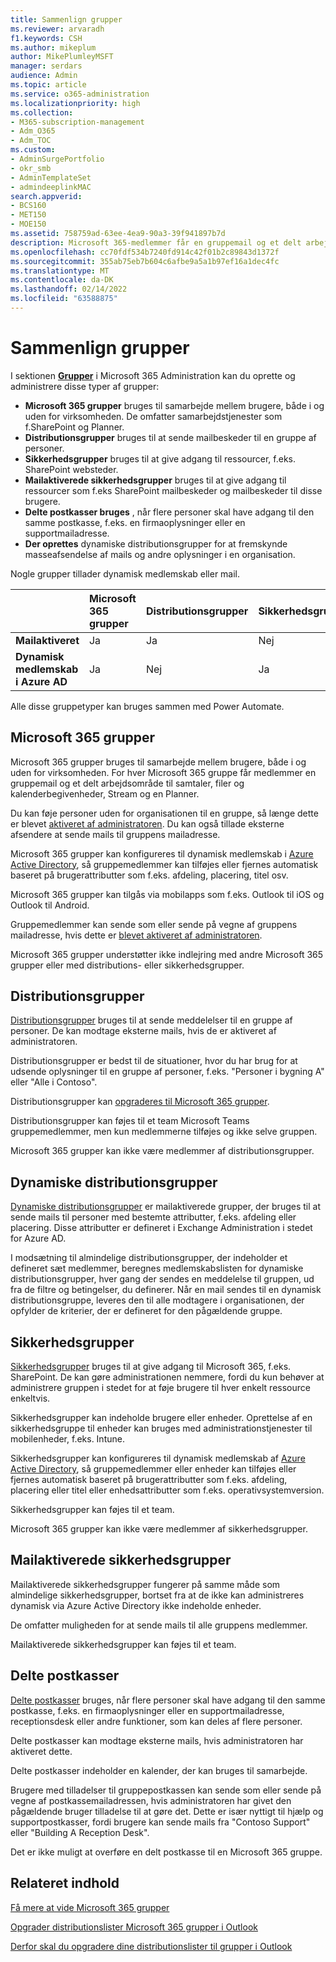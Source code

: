```yaml
---
title: Sammenlign grupper
ms.reviewer: arvaradh
f1.keywords: CSH
ms.author: mikeplum
author: MikePlumleyMSFT
manager: serdars
audience: Admin
ms.topic: article
ms.service: o365-administration
ms.localizationpriority: high
ms.collection:
- M365-subscription-management
- Adm_O365
- Adm_TOC
ms.custom:
- AdminSurgePortfolio
- okr_smb
- AdminTemplateSet
- admindeeplinkMAC
search.appverid:
- BCS160
- MET150
- MOE150
ms.assetid: 758759ad-63ee-4ea9-90a3-39f941897b7d
description: Microsoft 365-medlemmer får en gruppemail og et delt arbejdsområde til samtaler, filer og kalenderbegivenheder, Stream og en Planner.
ms.openlocfilehash: cc70fdf534b7240fd914c42f01b2c89843d1372f
ms.sourcegitcommit: 355ab75eb7b604c6afbe9a5a1b97ef16a1dec4fc
ms.translationtype: MT
ms.contentlocale: da-DK
ms.lasthandoff: 02/14/2022
ms.locfileid: "63588875"
---
```

# <a name="compare-groups"></a>Sammenlign grupper

I sektionen <a href="https://go.microsoft.com/fwlink/p/?linkid=2052855" target="_blank">**Grupper**</a> i Microsoft 365 Administration kan du oprette og administrere disse typer af grupper: 

- **Microsoft 365 grupper** bruges til samarbejde mellem brugere, både i og uden for virksomheden. De omfatter samarbejdstjenester som f.SharePoint og Planner.
- **Distributionsgrupper** bruges til at sende mailbeskeder til en gruppe af personer.
- **Sikkerhedsgrupper** bruges til at give adgang til ressourcer, f.eks. SharePoint websteder.
- **Mailaktiverede sikkerhedsgrupper** bruges til at give adgang til ressourcer som f.eks SharePoint mailbeskeder og mailbeskeder til disse brugere.
- **Delte postkasser bruges** , når flere personer skal have adgang til den samme postkasse, f.eks. en firmaoplysninger eller en supportmailadresse.
- **Der oprettes** dynamiske distributionsgrupper for at fremskynde masseafsendelse af mails og andre oplysninger i en organisation.

Nogle grupper tillader dynamisk medlemskab eller mail.

||Microsoft 365 grupper|Distributionsgrupper|Sikkerhedsgrupper|Mailaktiverede sikkerhedsgrupper|Delte postkasser|Dynamiske distributionsgrupper|
|:----|:----|:----|:----|:----|:----|:----|
|**Mailaktiveret**|Ja|Ja|Nej|Ja|Ja|Ja|
|**Dynamisk medlemskab i Azure AD**|Ja|Nej|Ja|Nej|Nej|Nej|

Alle disse gruppetyper kan bruges sammen med Power Automate.

## <a name="microsoft-365-groups"></a>Microsoft 365 grupper

Microsoft 365 grupper bruges til samarbejde mellem brugere, både i og uden for virksomheden. For hver Microsoft 365 gruppe får medlemmer en gruppemail og et delt arbejdsområde til samtaler, filer og kalenderbegivenheder, Stream og en Planner.

Du kan føje personer uden for organisationen til en gruppe, så længe dette er blevet [aktiveret af administratoren](manage-guest-access-in-groups.md). Du kan også tillade eksterne afsendere at sende mails til gruppens mailadresse.

Microsoft 365 grupper kan konfigureres til dynamisk medlemskab i [Azure Active Directory](/azure/active-directory/users-groups-roles/groups-change-type), så gruppemedlemmer kan tilføjes eller fjernes automatisk baseret på brugerattributter som f.eks. afdeling, placering, titel osv.

Microsoft 365 grupper kan tilgås via mobilapps som f.eks. Outlook til iOS og Outlook til Android.

Gruppemedlemmer kan sende som eller sende på vegne af gruppens mailadresse, hvis dette er [blevet aktiveret af administratoren](../../solutions/allow-members-to-send-as-or-send-on-behalf-of-group.md).

Microsoft 365 grupper understøtter ikke indlejring med andre Microsoft 365 grupper eller med distributions- eller sikkerhedsgrupper.

## <a name="distribution-groups"></a>Distributionsgrupper

[Distributionsgrupper](/exchange/recipients-in-exchange-online/manage-distribution-groups/manage-distribution-groups) bruges til at sende meddelelser til en gruppe af personer. De kan modtage eksterne mails, hvis de er aktiveret af administratoren.

Distributionsgrupper er bedst til de situationer, hvor du har brug for at udsende oplysninger til en gruppe af personer, f.eks. "Personer i bygning A" eller "Alle i Contoso".

Distributionsgrupper kan [opgraderes til Microsoft 365 grupper](../manage/upgrade-distribution-lists.md).

Distributionsgrupper kan føjes til et team Microsoft Teams gruppemedlemmer, men kun medlemmerne tilføjes og ikke selve gruppen.

Microsoft 365 grupper kan ikke være medlemmer af distributionsgrupper.

## <a name="dynamic-distribution-groups"></a>Dynamiske distributionsgrupper 

[Dynamiske distributionsgrupper](/exchange/recipients-in-exchange-online/manage-dynamic-distribution-groups/manage-dynamic-distribution-groups) er mailaktiverede grupper, der bruges til at sende mails til personer med bestemte attributter, f.eks. afdeling eller placering. Disse attributter er defineret i Exchange Administration i stedet for Azure AD.

I modsætning til almindelige distributionsgrupper, der indeholder et defineret sæt medlemmer, beregnes medlemskabslisten for dynamiske distributionsgrupper, hver gang der sendes en meddelelse til gruppen, ud fra de filtre og betingelser, du definerer. Når en mail sendes til en dynamisk distributionsgruppe, leveres den til alle modtagere i organisationen, der opfylder de kriterier, der er defineret for den pågældende gruppe.

## <a name="security-groups"></a>Sikkerhedsgrupper

[Sikkerhedsgrupper](../email/create-edit-or-delete-a-security-group.md) bruges til at give adgang til Microsoft 365, f.eks. SharePoint. De kan gøre administrationen nemmere, fordi du kun behøver at administrere gruppen i stedet for at føje brugere til hver enkelt ressource enkeltvis.

Sikkerhedsgrupper kan indeholde brugere eller enheder. Oprettelse af en sikkerhedsgruppe til enheder kan bruges med administrationstjenester til mobilenheder, f.eks. Intune.

Sikkerhedsgrupper kan konfigureres til dynamisk medlemskab af [Azure Active Directory](/azure/active-directory/users-groups-roles/groups-change-type), så gruppemedlemmer eller enheder kan tilføjes eller fjernes automatisk baseret på brugerattributter som f.eks. afdeling, placering eller titel eller enhedsattributter som f.eks. operativsystemversion.

Sikkerhedsgrupper kan føjes til et team.

Microsoft 365 grupper kan ikke være medlemmer af sikkerhedsgrupper.

## <a name="mail-enabled-security-groups"></a>Mailaktiverede sikkerhedsgrupper

Mailaktiverede sikkerhedsgrupper fungerer på samme måde som almindelige sikkerhedsgrupper, bortset fra at de ikke kan administreres dynamisk via Azure Active Directory ikke indeholde enheder.

De omfatter muligheden for at sende mails til alle gruppens medlemmer.

Mailaktiverede sikkerhedsgrupper kan føjes til et team.

## <a name="shared-mailboxes"></a>Delte postkasser

[Delte postkasser](../email/create-a-shared-mailbox.md) bruges, når flere personer skal have adgang til den samme postkasse, f.eks. en firmaoplysninger eller en supportmailadresse, receptionsdesk eller andre funktioner, som kan deles af flere personer.

Delte postkasser kan modtage eksterne mails, hvis administratoren har aktiveret dette.

Delte postkasser indeholder en kalender, der kan bruges til samarbejde.

Brugere med tilladelser til gruppepostkassen kan sende som eller sende på vegne af postkassemailadressen, hvis administratoren har givet den pågældende bruger tilladelse til at gøre det. Dette er især nyttigt til hjælp og supportpostkasser, fordi brugere kan sende mails fra "Contoso Support" eller "Building A Reception Desk".

Det er ikke muligt at overføre en delt postkasse til en Microsoft 365 gruppe.

## <a name="related-content"></a>Relateret indhold

[Få mere at vide Microsoft 365 grupper](https://support.microsoft.com/office/b565caa1-5c40-40ef-9915-60fdb2d97fa2)

[Opgrader distributionslister Microsoft 365 grupper i Outlook](/microsoft-365/admin/manage/upgrade-distribution-lists)

[Derfor skal du opgradere dine distributionslister til grupper i Outlook](https://support.microsoft.com/office/7fb3d880-593b-4909-aafa-950dd50ce188)

